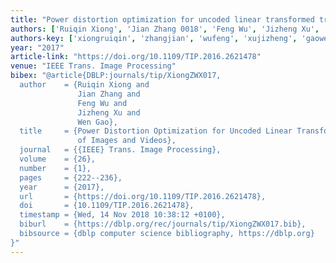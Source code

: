 ```yaml
---
title: "Power distortion optimization for uncoded linear transformed transmission of images and videos"
authors: ['Ruiqin Xiong', 'Jian Zhang 0018', 'Feng Wu', 'Jizheng Xu', 'Wen Gao 0001']
authors-key: ['xiongruiqin', 'zhangjian', 'wufeng', 'xujizheng', 'gaowen']
year: "2017"
article-link: "https://doi.org/10.1109/TIP.2016.2621478"
venue: "IEEE Trans. Image Processing"
bibex: "@article{DBLP:journals/tip/XiongZWX017,
  author    = {Ruiqin Xiong and
               Jian Zhang and
               Feng Wu and
               Jizheng Xu and
               Wen Gao},
  title     = {Power Distortion Optimization for Uncoded Linear Transformed Transmission
               of Images and Videos},
  journal   = {{IEEE} Trans. Image Processing},
  volume    = {26},
  number    = {1},
  pages     = {222--236},
  year      = {2017},
  url       = {https://doi.org/10.1109/TIP.2016.2621478},
  doi       = {10.1109/TIP.2016.2621478},
  timestamp = {Wed, 14 Nov 2018 10:38:12 +0100},
  biburl    = {https://dblp.org/rec/journals/tip/XiongZWX017.bib},
  bibsource = {dblp computer science bibliography, https://dblp.org}
}"
---
```

